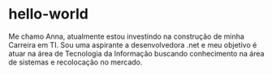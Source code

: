 # hello-world
Me chamo Anna, atualmente estou investindo na construção de minha Carreira em TI.
Sou uma aspirante a desenvolvedora .net e meu objetivo é atuar na área de Tecnologia da Informação buscando conhecimento na área de sistemas e recolocação no mercado.

